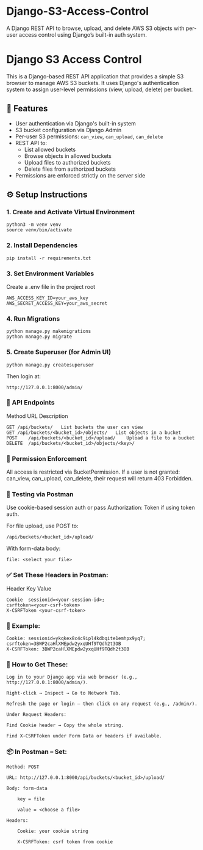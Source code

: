 # Django-S3-Access-Control
A Django REST API to browse, upload, and delete AWS S3 objects with per-user access control using Django’s built-in auth system.

# Django S3 Access Control

This is a Django-based REST API application that provides a simple S3 browser to manage AWS S3 buckets. It uses Django's authentication system to assign user-level permissions (view, upload, delete) per bucket.

## 🔐 Features

- User authentication via Django's built-in system
- S3 bucket configuration via Django Admin
- Per-user S3 permissions: `can_view`, `can_upload`, `can_delete`
- REST API to:
  - List allowed buckets
  - Browse objects in allowed buckets
  - Upload files to authorized buckets
  - Delete files from authorized buckets
- Permissions are enforced strictly on the server side

## ⚙️ Setup Instructions

### 1. Create and Activate Virtual Environment
```
python3 -m venv venv
source venv/bin/activate
```

### 2. Install Dependencies
```
pip install -r requirements.txt

```
### 3. Set Environment Variables
Create a .env file in the project root
```
AWS_ACCESS_KEY_ID=your_aws_key
AWS_SECRET_ACCESS_KEY=your_aws_secret
```
### 4. Run Migrations
```
python manage.py makemigrations
python manage.py migrate
```
### 5. Create Superuser (for Admin UI)
```
python manage.py createsuperuser
```
Then login at:
```
http://127.0.0.1:8000/admin/
```

### 🔌 API Endpoints
Method	URL	Description
```
GET	/api/buckets/	List buckets the user can view
GET	/api/buckets/<bucket_id>/objects/	List objects in a bucket
POST	/api/buckets/<bucket_id>/upload/	Upload a file to a bucket
DELETE	/api/buckets/<bucket_id>/objects/<key>/
```
### 🔐 Permission Enforcement
All access is restricted via BucketPermission.
If a user is not granted:
    can_view,
    can_upload,
    can_delete, 
    their request will return 403 Forbidden.

### 🧪 Testing via Postman
Use cookie-based session auth or pass Authorization: Token <your-token> if using token auth.

For file upload, use POST to:

```
/api/buckets/<bucket_id>/upload/
```
With form-data body:
```
file: <select your file>
```
### ✅ Set These Headers in Postman:
Header Key	Value
```
Cookie	sessionid=<your-session-id>; 
csrftoken=<your-csrf-token>
X-CSRFToken	<your-csrf-token>
```
### 📝 Example:
```
Cookie: sessionid=ykqkex8c4c9ipl4kdbqite1emhpx9yq7; csrftoken=3BWP2caHlXMEpdw2yxqUHf9TQdh2t3OB
X-CSRFToken: 3BWP2caHlXMEpdw2yxqUHf9TQdh2t3OB
```

### 🔎 How to Get These:
```
Log in to your Django app via web browser (e.g., http://127.0.0.1:8000/admin/).

Right-click → Inspect → Go to Network Tab.

Refresh the page or login — then click on any request (e.g., /admin/).

Under Request Headers:

Find Cookie header → Copy the whole string.

Find X-CSRFToken under Form Data or headers if available.
```

### 📦 In Postman – Set:
```
Method: POST

URL: http://127.0.0.1:8000/api/buckets/<bucket_id>/upload/

Body: form-data

    key = file

    value = <choose a file>

Headers:

    Cookie: your cookie string

    X-CSRFToken: csrf token from cookie
```
    